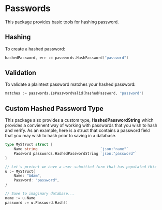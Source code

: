 # Passwords

This package provides basic tools for hashing password.

## Hashing

To create a hashed password:

```go
hashedPassword, err := passwords.HashPassword("password")
```

## Validation

To validate a plaintext password matches your hashed password:

```go
matches := passwords.IsPasswordValid(hashedPassword, "password")
```

## Custom Hashed Password Type

This package also provides a custom type, **HashedPasswordString** which provides a convienent way of working with passwords that you wish to hash and verify. As an example, here is a struct that contains a password field that you may wish to hash prior to saving in a database.

```go
type MyStruct struct {
	Name string                             `json:"name"`
	Password passwords.HashedPasswordString `json:"password"`
}

// Let's pretent we have a user-submitted form that has populated this struct...
u := MyStruct{
	Name: "Adam",
	Password: "password",
}

// Save to imaginary database...
name := u.Name
password := u.Password.Hash()
```
